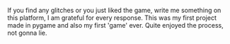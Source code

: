If you find any glitches or you just liked the game, write me something on this platform, I am grateful for every response. 
This was my first project made in pygame and also my first 'game' ever. Quite enjoyed the process, not gonna lie.
